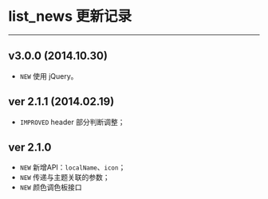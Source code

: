 # list_news 更新记录
---

## v3.0.0 (2014.10.30)

- `NEW` 使用 jQuery。

## ver 2.1.1 (2014.02.19)

- `IMPROVED` header 部分判断调整；


## ver 2.1.0
- `NEW` 新增API：`localName`、`icon`；
- `NEW` 传递与主题关联的参数；
- `NEW` 颜色调色板接口
